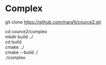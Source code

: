 # Complex

git clone https://github.com/mara1t/cource2.git  

cd cource2/complex  
mkdir build ../  
cd build  
cmake ../  
cmake --build ./  
./complex  
